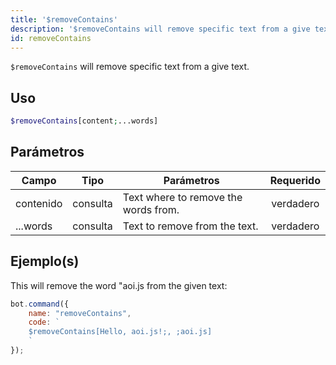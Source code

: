 ```yaml
---
title: '$removeContains'
description: '$removeContains will remove specific text from a give text.'
id: removeContains
---
```


`$removeContains` will remove specific text from a give text.

## Uso

```php
$removeContains[content;...words]
```

## Parámetros

| Campo     | Tipo     | Parámetros                           | Requerido |
| --------- | -------- | ------------------------------------ |:---------:|
| contenido | consulta | Text where to remove the words from. | verdadero |
| ...words  | consulta | Text to remove from the text.        | verdadero |

## Ejemplo(s)

This will remove the word "aoi.js from the given text:

```javascript
bot.command({
    name: "removeContains",
    code: `
    $removeContains[Hello, aoi.js!;, ;aoi.js]
    `
});
```